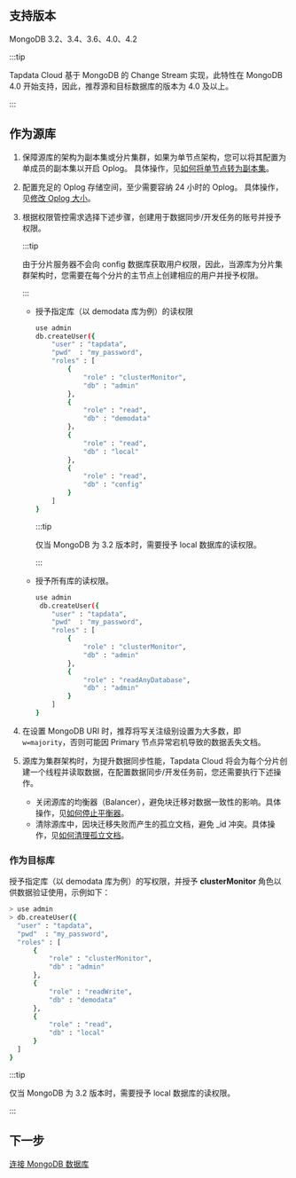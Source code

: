 ## 支持版本

MongoDB 3.2、3.4、3.6、4.0、4.2

:::tip

Tapdata Cloud 基于 MongoDB 的 Change Stream 实现，此特性在 MongoDB 4.0 开始支持，因此，推荐源和目标数据库的版本为 4.0 及以上。

:::

## 作为源库

1. 保障源库的架构为副本集或分片集群，如果为单节点架构，您可以将其配置为单成员的副本集以开启 Oplog。
   具体操作，见[如何将单节点转为副本集](https://docs.mongodb.com/manual/tutorial/convert-standalone-to-replica-set/)。

2. 配置充足的 Oplog 存储空间，至少需要容纳 24 小时的 Oplog。
   具体操作，见[修改 Oplog 大小](https://docs.mongodb.com/manual/tutorial/change-oplog-size/)。

3. 根据权限管控需求选择下述步骤，创建用于数据同步/开发任务的账号并授予权限。

   :::tip

   由于分片服务器不会向 config 数据库获取用户权限，因此，当源库为分片集群架构时，您需要在每个分片的主节点上创建相应的用户并授予权限。

   :::

   * 授予指定库（以 demodata 库为例）的读权限

     ```bash
     use admin
     db.createUser({
         "user" : "tapdata",
         "pwd"  : "my_password",
         "roles" : [
             {
                 "role" : "clusterMonitor",
                 "db" : "admin"
             },
             {
                 "role" : "read",
                 "db" : "demodata"
             }，
             {
                 "role" : "read",
                 "db" : "local"
             },
             {
                 "role" : "read",
                 "db" : "config"
             }
         ]
     }
     ```

     :::tip

     仅当 MongoDB 为 3.2 版本时，需要授予 local 数据库的读权限。

     :::

   * 授予所有库的读权限。

     ```bash
     use admin
      db.createUser({
         "user" : "tapdata",
         "pwd"  : "my_password",
         "roles" : [
             {
                 "role" : "clusterMonitor",
                 "db" : "admin"
             },
             {
                 "role" : "readAnyDatabase",
                 "db" : "admin"
             }
         ]
     }
     ```

4. 在设置 MongoDB URI 时，推荐将写关注级别设置为大多数，即 `w=majority`，否则可能因 Primary 节点异常宕机导致的数据丢失文档。

5. 源库为集群架构时，为提升数据同步性能，Tapdata Cloud 将会为每个分片创建一个线程并读取数据，在配置数据同步/开发任务前，您还需要执行下述操作。

   * 关闭源库的均衡器（Balancer），避免块迁移对数据一致性的影响。具体操作，见[如何停止平衡器](https://docs.mongodb.com/manual/reference/method/sh.stopBalancer/)。
   * 清除源库中，因块迁移失败而产生的孤立文档，避免 _id 冲突。具体操作，见[如何清理孤立文档](https://docs.mongodb.com/manual/reference/command/cleanupOrphaned/)。



### 作为目标库

授予指定库（以 demodata 库为例）的写权限，并授予 **clusterMonitor** 角色以供数据验证使用，示例如下：

```bash
> use admin
> db.createUser({
  "user" : "tapdata",
  "pwd"  : "my_password",
  "roles" : [
      {
          "role" : "clusterMonitor",
          "db" : "admin"
      },
      {
          "role" : "readWrite",
          "db" : "demodata"
      },
      {
          "role" : "read",
          "db" : "local"
      }
  ]
}
```

:::tip

仅当 MongoDB 为 3.2 版本时，需要授予 local 数据库的读权限。

:::



## 下一步

[连接 MongoDB 数据库](../user-guide/connect-database/certified/connect-mongodb.md)

